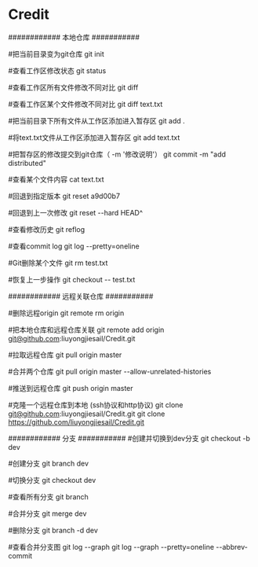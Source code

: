# Credit


############   本地仓库  ###########

#把当前目录变为git仓库
git init

#查看工作区修改状态
git status

#查看工作区所有文件修改不同对比
git diff

#查看工作区某个文件修改不同对比
git diff text.txt

#把当前目录下所有文件从工作区添加进入暂存区
git add .

#将text.txt文件从工作区添加进入暂存区
git add text.txt

#把暂存区的修改提交到git仓库（ -m '修改说明'）
git commit -m "add distributed"

#查看某个文件内容
cat text.txt

#回退到指定版本
git reset a9d00b7

#回退到上一次修改
git reset --hard HEAD^

#查看修改历史
git reflog

#查看commit log
git log --pretty=oneline

#Git删除某个文件
git rm test.txt

#恢复上一步操作
git checkout -- test.txt


############   远程关联仓库  ###########

#删除远程origin
git remote rm origin

#把本地仓库和远程仓库关联
git remote add origin git@github.com:liuyongjiesail/Credit.git

#拉取远程仓库
git pull origin master

#合并两个仓库
git pull origin master --allow-unrelated-histories

#推送到远程仓库
git push origin master

#克隆一个远程仓库到本地 (ssh协议和http协议)
git clone git@github.com:liuyongjiesail/Credit.git
git clone https://github.com/liuyongjiesail/Credit.git


############   分支  ###########
#创建并切换到dev分支
git checkout -b dev

#创建分支
git branch dev

#切换分支
git checkout dev

#查看所有分支
git branch

#合并分支
git merge dev

#删除分支
git branch -d dev

#查看合并分支图
git log --graph
git log --graph --pretty=oneline --abbrev-commit





